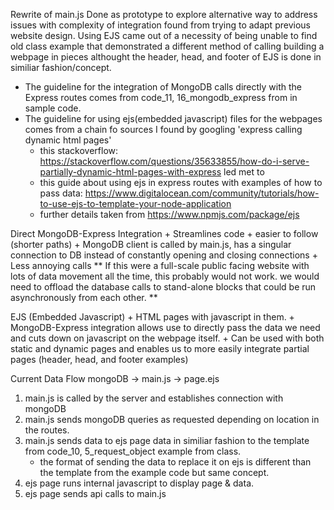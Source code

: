 Rewrite of main.js
Done as prototype to explore alternative way to address issues with complexity of integration found from trying to adapt previous website design. Using EJS came out of a necessity of being unable to find old class example that demonstrated a different method of calling building a webpage in pieces althought the header, head, and footer of EJS is done in similiar fashion/concept.
- The guideline for the integration of MongoDB calls directly with the Express routes comes from code_11, 16_mongodb_express from in sample code.
- The guideline for using ejs(embedded javascript) files for the webpages comes from a chain fo sources I found by googling 'express calling dynamic html pages'
    - this stackoverflow: https://stackoverflow.com/questions/35633855/how-do-i-serve-partially-dynamic-html-pages-with-express led met to
    - this guide about using ejs in express routes with examples of how to pass data: https://www.digitalocean.com/community/tutorials/how-to-use-ejs-to-template-your-node-application
    - further details taken from https://www.npmjs.com/package/ejs

Direct MongoDB-Express Integration
    + Streamlines code
    + easier to follow (shorter paths)
    + MongoDB client is called by main.js, has a singular connection to DB instead of constantly opening and closing connections
    + Less annoying calls
** If this were a full-scale public facing website with lots of data movement all the time, this probably would not work. we would need to offload the database calls to stand-alone blocks that could be run asynchronously from each other. **

EJS (Embedded Javascript)
    + HTML pages with javascript in them.
    + MongoDB-Express integration allows use to directly pass the data we need and cuts down on javascript on the webpage itself.
    + Can be used with both static and dynamic pages and enables us to more easily integrate partial pages (header, head, and footer examples)

Current Data Flow
mongoDB -> main.js -> page.ejs
1) main.js is called by the server and establishes connection with mongoDB
2) main.js sends mongoDB queries as requested depending on location in the routes.
3) main.js sends data to ejs page data in similiar fashion to the template from code_10, 5_request_object example from class.
    - the format of sending the data to replace it on ejs is different than the template from the example code but same concept.
4) ejs page runs internal javascript to display page & data.
5) ejs page sends api calls to main.js

